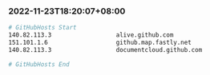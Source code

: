 
###  2022-11-23T18:20:07+08:00
```bash
# GitHubHosts Start
140.82.113.3                  alive.github.com
151.101.1.6                   github.map.fastly.net
140.82.113.3                  documentcloud.github.com

# GitHubHosts End

```


